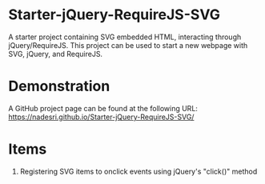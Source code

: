 # Starter-jQuery-RequireJS-SVG
A starter project containing SVG embedded HTML, interacting through jQuery/RequireJS. This project can be used to start a new webpage with SVG, jQuery, and RequireJS.

# Demonstration
A GitHub project page can be found at the following URL: https://nadesri.github.io/Starter-jQuery-RequireJS-SVG/

# Items
1. Registering SVG items to onclick events using jQuery's "click()" method
